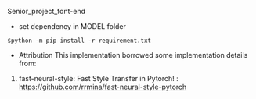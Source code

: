Senior_project_font-end

* set dependency in MODEL folder
```
$python -m pip install -r requirement.txt
```
* Attribution
This implementation borrowed some implementation details from:

1. fast-neural-style: Fast Style Transfer in Pytorch! :  https://github.com/rrmina/fast-neural-style-pytorch
